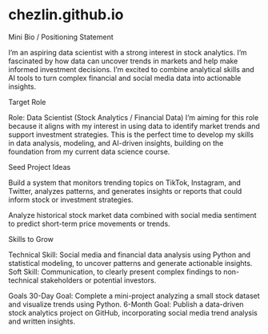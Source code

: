 # chezlin.github.io
Mini Bio / Positioning Statement

I’m an aspiring data scientist with a strong interest in stock analytics. I’m fascinated by how data can uncover trends in markets and help make informed investment decisions. I’m excited to combine analytical skills and AI tools to turn complex financial and social media data into actionable insights.

Target Role

Role: Data Scientist (Stock Analytics / Financial Data)
I’m aiming for this role because it aligns with my interest in using data to identify market trends and support investment strategies. This is the perfect time to develop my skills in data analysis, modeling, and AI-driven insights, building on the foundation from my current data science course.

Seed Project Ideas

Build a system that monitors trending topics on TikTok, Instagram, and Twitter, analyzes patterns, and generates insights or reports that could inform stock or investment strategies.

Analyze historical stock market data combined with social media sentiment to predict short-term price movements or trends.

Skills to Grow

Technical Skill: Social media and financial data analysis using Python and statistical modeling, to uncover patterns and generate actionable insights.
Soft Skill: Communication, to clearly present complex findings to non-technical stakeholders or potential investors.

Goals
30-Day Goal: Complete a mini-project analyzing a small stock dataset and visualize trends using Python.
6-Month Goal: Publish a data-driven stock analytics project on GitHub, incorporating social media trend analysis and written insights.
